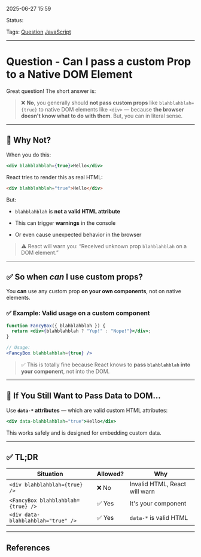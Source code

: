 
2025-06-27 15:59

Status:

Tags: [Question](3%20-%20Tags/Question.md) [JavaScript](3%20-%20Tags/JavaScript.md)

---
# Question - Can I pass a custom Prop to a Native DOM Element

Great question! The short answer is:

> ❌ **No**, you generally should **not pass custom props** like `blahblahblah={true}` to native DOM elements like `<div>` — because **the browser doesn't know what to do with them**. But, you can in literal sense.


---

## 🧠 Why Not?

When you do this:

```jsx
<div blahblahblah={true}>Hello</div>
```

React tries to render this as real HTML:

```html
<div blahblahblah="true">Hello</div>
```

But:

- `blahblahblah` is **not a valid HTML attribute**
    
- This can trigger **warnings** in the console
    
- Or even cause unexpected behavior in the browser
    

> ⚠️ React will warn you: “Received unknown prop `blahblahblah` on a DOM element.”

---

## ✅ So when _can_ I use custom props?

You **can** use any custom prop **on your own components**, not on native elements.

### ✅ Example: Valid usage on a custom component

```jsx
function FancyBox({ blahblahblah }) {
  return <div>{blahblahblah ? "Yup!" : "Nope!"}</div>;
}

// Usage:
<FancyBox blahblahblah={true} />
```

> ✅ This is totally fine because React knows to **pass `blahblahblah` into your component**, not into the DOM.

---

## 🧩 If You Still Want to Pass Data to DOM…

Use **`data-*` attributes** — which are valid custom HTML attributes:

```jsx
<div data-blahblahblah="true">Hello</div>
```

This works safely and is designed for embedding custom data.

---

## ✅ TL;DR

| Situation                          | Allowed? | Why                           |
| ---------------------------------- | -------- | ----------------------------- |
| `<div blahblahblah={true} />`      | ❌ No     | Invalid HTML, React will warn |
| `<FancyBox blahblahblah={true} />` | ✅ Yes    | It's your component           |
| `<div data-blahblahblah="true" />` | ✅ Yes    | `data-*` is valid HTML        |

---
## References